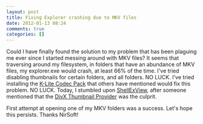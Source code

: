 ```yaml
---
layout: post
title: Fixing Explorer crashing due to MKV files
date: 2012-01-13 08:24
comments: true
categories: []
---
```

Could I have finally found the solution to my problem that has been plaguing me ever since I started messing around with MKV files? It seems that traversing around my filesystem, in folders that have an abundance of MKV files, my explorer.exe would crash, at least 66% of the time. I've tried disabling thumbnails for certain folders, and all folders. NO LUCK. I've tried installing the <a title="K-Lite Codec Pack x64" href="http://www.free-codecs.com/download/K-Lite_Codec_Pack_64-bit.htm">K-Lite Codec Pack</a> that others have mentioned would fix this problem. NO LUCK. Today, I stumbled upon <a href="http://www.nirsoft.net/utils/shexview.html">ShellExView</a>, after someone mentioned that the <a href="http://shellfix.nirsoft.net/fix_shell_problem.html?id=200&amp;dll=DivXThumbnailProvider.dll">DivX Thumbnail Provider</a> was the culprit.

First attempt at opening one of my MKV folders was a success. Let's hope this persists. Thanks NirSoft!
